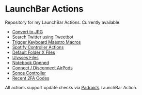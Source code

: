 # LaunchBar Actions

Repository for my LaunchBar Actions. Currently available:

- [Convert to JPG](https://github.com/mlinzner/LaunchBarActions/tree/master/actions/Convert%20to%20JPG)
- [Search Twitter using Tweetbot](https://github.com/mlinzner/LaunchBarActions/tree/master/actions/Tweetbot%20Search)
- [Trigger Keyboard Maestro Macros](https://github.com/mlinzner/LaunchBarActions/tree/master/actions/Keyboard%20Maestro)
- [Spotify Controller Actions](https://github.com/mlinzner/LaunchBarActions/tree/master/actions/Control%20Spotify)
- [Default Folder X Files](https://github.com/mlinzner/LaunchBarActions/tree/master/actions/Default%20Folder%20X%20Files)
- [Ulysses Files](https://github.com/mlinzner/LaunchBarActions/tree/master/actions/Ulysses%20Files)
- [Notebook Opened](https://github.com/mlinzner/LaunchBarActions/tree/master/actions/Notebook%20Opened)
- [Connect / Disconnect AirPods](https://github.com/mlinzner/LaunchBarActions/tree/master/actions/AirPods)
- [Sonos Controller](https://github.com/mlinzner/LaunchBarActions/tree/master/actions/Sonos%20Controller)
- [Recent 2FA Codes](https://github.com/mlinzner/LaunchBarActions/tree/master/actions/Recent%202FA%20Codes)

All actions support update checks via [Padraic’s](http://prenagha.github.io/launchbar/updates.html) LaunchBar Action.
